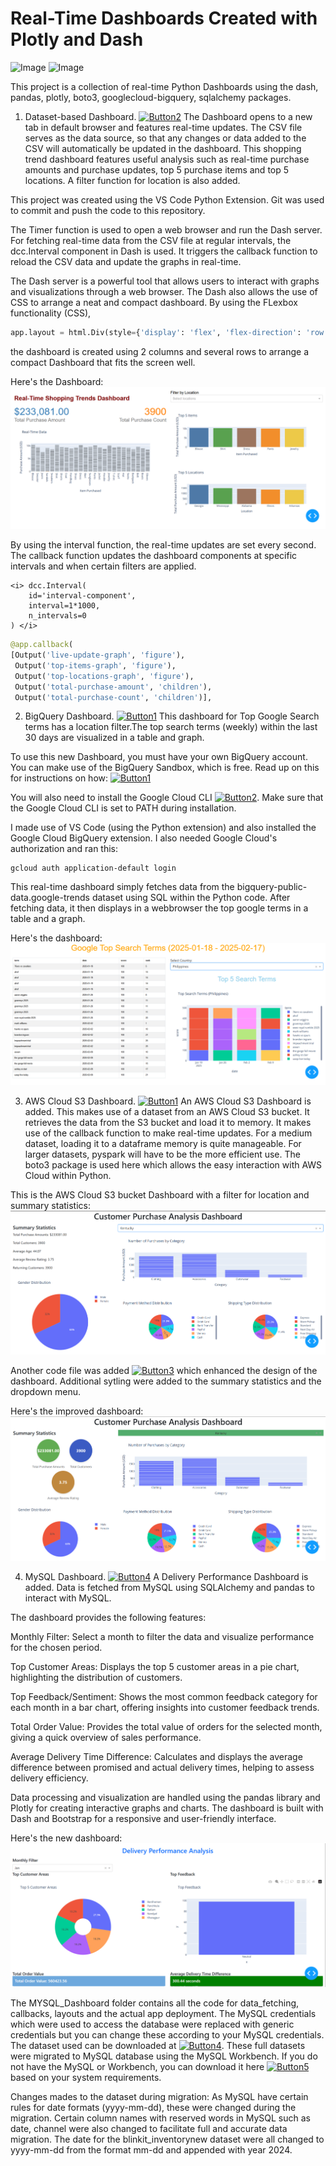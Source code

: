 # Real-Time Dashboards Created with Plotly and Dash

![Image](https://revenue.ai/wp-content/uploads/2023/06/Plotly-1.png) 
![Image](https://thumbs.dreamstime.com/b/dash-icon-flat-illustration-dash-vector-icon-web-dash-icon-flat-style-114331438.jpg)

This project is a collection of real-time Python Dashboards using the dash, pandas, plotly, boto3, googlecloud-bigquery, sqlalchemy packages.

1. Dataset-based Dashboard. [![Button2](https://img.shields.io/badge/Download-KaggleDataset-blue)](https://github.com/rnx2024/Real-time-Dashboard-Python-Dash-/blob/main/real-time_dashboard.py)
The Dashboard opens to a new tab in default browser and features real-time updates. The CSV file serves as the data source, so that
any changes or data added to the CSV will automatically be updated in the dashboard. 
This shopping trend dashboard features useful analysis such as real-time purchase amounts and purchase updates, 
top 5 purchase items and top 5 locations. A filter function for location is also added. 

This project was created using the VS Code Python Extension. Git was used to commit and push the code to this repository.

The Timer function is used to open a web browser and run the Dash server. For fetching real-time data from the CSV file
at regular intervals, the dcc.Interval component in Dash is used. It triggers the callback function to reload the CSV data 
and update the graphs in real-time.

The Dash server is a powerful tool that allows users to interact with graphs and visualizations through a web browser. The Dash also 
allows the use of CSS to arrange a neat and compact dashboard. By using the FLexbox functionality (CSS), 

```python
app.layout = html.Div(style={'display': 'flex', 'flex-direction': 'row'}, children=[
```

the dashboard is created using 2 columns and several rows to arrange a compact Dashboard that fits the screen well. 

Here's the Dashboard:
![Dashboard](https://github.com/rnx2024/Real-time-Dashboard-Python-Dash-/blob/main/dash.png)


By using the interval function, the real-time updates are set every second. The callback function updates the dashboard 
components at specific intervals and when certain filters are applied. 

    <i> dcc.Interval(
        id='interval-component',
        interval=1*1000,  
        n_intervals=0
    ) </i>

```python
@app.callback(
[Output('live-update-graph', 'figure'),
 Output('top-items-graph', 'figure'),
 Output('top-locations-graph', 'figure'),
 Output('total-purchase-amount', 'children'),
 Output('total-purchase-count', 'children')],
```

2. BigQuery Dashboard. [![Button1](https://img.shields.io/badge/Click%20Me-BigQueryDashboard%20Code%20File-red)](https://github.com/rnx2024/Real-time-Dashboard-Python-Dash-/blob/main/google-top-terms-addl-filters.py) This dashboard for Top Google Search terms has a location filter.The top search terms (weekly) within the last 30 days are visualized in a table and graph. 

To use this new Dashboard, you must have your own BigQuery account. You can make use of the BigQuery Sandbox, which is free. 
Read up on this for instructions on how: [![Button1](https://img.shields.io/badge/Click%20Me-BigQuerySandbox-purple)](https://cloud.google.com/bigquery/docs/sandbox)

You will also need to install the Google Cloud CLI [![Button2](https://img.shields.io/badge/Click%20Me-InstallGoogleCloudCLI-orange)](https://cloud.google.com/sdk/docs/install). 
Make sure that the Google Cloud CLI is set to PATH during installation. 

I made use of VS Code (using the Python extension) and also installed the Google Cloud BigQuery extension. I also needed Google
Cloud's authorization and ran this: 

```
gcloud auth application-default login
```
This real-time dashboard simply fetches data from the bigquery-public-data.google-trends dataset using SQL within the Python code.
After fetching data, it then displays in a webbrowser the top google terms in a table and a graph.

Here's the dashboard:
![Dashboard](https://github.com/rnx2024/Real-time-Dashboard-Python-Dash-/blob/main/dashboard-with-filter.png)

3. AWS Cloud S3 Dashboard. [![Button1](https://img.shields.io/badge/Click%20Me-AWS%20Dashboard%20Files-pink)](https://github.com/rnx2024/Real-time-Dashboard-Python-Dash-/tree/main/AWSCloud-PythonDash) An AWS Cloud S3 Dashboard is added. This makes use of a dataset from an AWS Cloud S3 bucket. It retrieves the data from the S3 bucket and load it to memory. It makes use of the callback function to make real-time updates. For a medium dataset, loading it to a dataframe memory is quite manageable. For larger datasets, pyspark will have to be the more efficient use. The boto3 package is used here which allows the easy interaction with AWS Cloud within Python.

This is the AWS Cloud S3 bucket Dashboard with a filter for location and summary statistics: 
![Dashboard](https://github.com/rnx2024/Real-time-Dashboard-Python-Dash-/blob/main/AWSCloud-PythonDash/dashboard_awss3bucket_dataset.png)

Another code file was added [![Button3](https://img.shields.io/badge/Click%20Me-AWSS3ImprovedDashboard-blue)](https://github.com/rnx2024/Real-time-Dashboard-Python-Dash-/blob/main/AWSCloud-PythonDash/awss3bucket_improved_dash.py) which enhanced the design of the dashboard. Additional sytling were added to the summary statistics and the dropdown menu.

Here's the improved dashboard:
![Dashboard](https://github.com/rnx2024/Real-time-Dashboard-Python-Dash-/blob/main/AWSCloud-PythonDash/awsclouds3bucket_enhanced-dashboard-design.png)

4. MySQL Dashboard. [![Button4](https://img.shields.io/badge/Click%20Me-MySQL%20Dashboard%20Files-gold)](https://github.com/rnx2024/Real-time-Dashboard-Python-Dash-/tree/main/MYSQL_Dashboard)
   A Delivery Performance Dashboard is added. Data is fetched from MySQL using SQLAlchemy and pandas to interact with MySQL.

The dashboard provides the following features:

Monthly Filter: Select a month to filter the data and visualize performance for the chosen period.

Top Customer Areas: Displays the top 5 customer areas in a pie chart, highlighting the distribution of customers.

Top Feedback/Sentiment: Shows the most common feedback category for each month in a bar chart, offering insights into customer feedback trends.

Total Order Value: Provides the total value of orders for the selected month, giving a quick overview of sales performance.

Average Delivery Time Difference: Calculates and displays the average difference between promised and actual delivery times, helping to assess delivery efficiency.

Data processing and visualization are handled using the pandas library and Plotly for creating interactive graphs and charts. 
The dashboard is built with Dash and Bootstrap for a responsive and user-friendly interface.

Here's the new dashboard:
![Dashboard](https://github.com/rnx2024/Real-time-Dashboard-Python-Dash-/blob/main/MYSQL_Dashboard/MySQL%20Plotly_Dash.png)

The MYSQL_Dashboard folder contains all the code for data_fetching, callbacks, layouts and the actual app deployment. The MySQL credentials which were used to access the database were replaced with generic credentials but you can change these according to your MySQL credentials. The dataset used can be downloaded at [![Button4](https://img.shields.io/badge/Click%20Me-BlinkitDataset-green)](https://www.kaggle.com/datasets/arunkumaroraon/blinkit-grocery-dataset). These full datasets were migrated to MySQL database using the MySQL Workbench. If you do not have the MySQL or Workbench, you can download it here [![Button5](https://img.shields.io/badge/Click%20Me-DownloadMySQL-red)](https://dev.mysql.com/downloads/) based on your system requirements. 

Changes mades to the dataset during migration: As MySQL have certain rules for date formats (yyyy-mm-dd), these were changed during the migration. Certain column names with reserved words in MySQL such as date, channel were also changed to facilitate full and accurate data migration. The date for the blinkit_inventorynew dataset were all changed to yyyy-mm-dd from the format mm-dd and appended with year 2024. 

